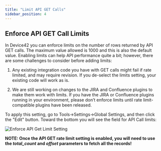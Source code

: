 ```yaml
---
title: "Limit API GET Calls"
sidebar_position: 4
---
```


## Enforce API GET Call Limits

In Device42 you can enforce limits on the number of rows returned by API GET calls. The maximum value allowed is 1000 and this is also the default value. Enabling limits can help API performance quite a bit; however, there are some challenges to consider before adding limits:

1. Any existing integration code you have with GET calls might fail if rate limited, and may require revision. If you de-select the limits setting, your existing code will work as is.
    
2. We are still working on changes to the JIRA and Confluence plugins to make them work with limits. If you have the JIRA or Confluence plugins running in your environment, please don’t enforce limits until rate limit-compatible plugins have been released.
    

To apply this setting, go to Tools→Settings→Global Settings, and then click the "Edit" button. Toward the bottom you will see the field for API Call limits:

![Enforce API Get Limit Setting](/assets/images/API_settings_Enforce_GET_LIMIT.png)

**NOTE: Once the API GET rate limit setting is enabled, you will need to use the _total\_count_ and _offset_ parameters to fetch all the records!**
